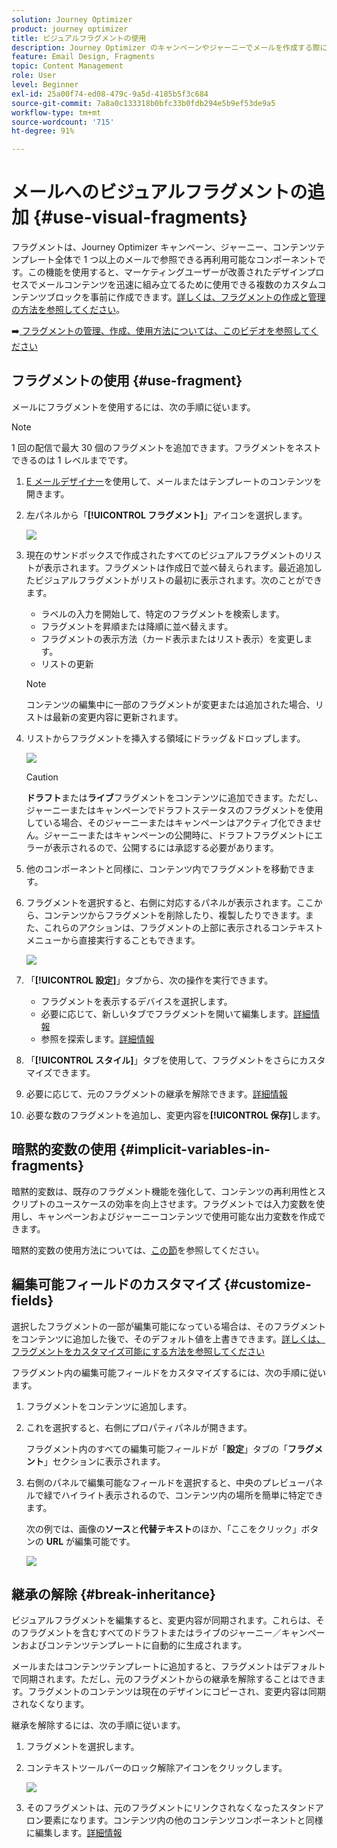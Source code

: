 ```yaml
---
solution: Journey Optimizer
product: journey optimizer
title: ビジュアルフラグメントの使用
description: Journey Optimizer のキャンペーンやジャーニーでメールを作成する際に、ビジュアルフラグメントを使用する方法を説明します
feature: Email Design, Fragments
topic: Content Management
role: User
level: Beginner
exl-id: 25a00f74-ed08-479c-9a5d-4185b5f3c684
source-git-commit: 7a8a0c133318b0bfc33b0fdb294e5b9ef53de9a5
workflow-type: tm+mt
source-wordcount: '715'
ht-degree: 91%

---
```


# メールへのビジュアルフラグメントの追加 {#use-visual-fragments}

フラグメントは、Journey Optimizer キャンペーン、ジャーニー、コンテンツテンプレート全体で 1 つ以上のメールで参照できる再利用可能なコンポーネントです。この機能を使用すると、マーケティングユーザーが改善されたデザインプロセスでメールコンテンツを迅速に組み立てるために使用できる複数のカスタムコンテンツブロックを事前に作成できます。[詳しくは、フラグメントの作成と管理の方法を参照してください](../content-management/fragments.md)。

➡️[ フラグメントの管理、作成、使用方法については、このビデオを参照してください ](../content-management/fragments.md#video-fragments)

## フラグメントの使用 {#use-fragment}

メールにフラグメントを使用するには、次の手順に従います。

>[!NOTE]
>
>1 回の配信で最大 30 個のフラグメントを追加できます。フラグメントをネストできるのは 1 レベルまでです。


1. [E メールデザイナー](get-started-email-design.md)を使用して、メールまたはテンプレートのコンテンツを開きます。

1. 左パネルから「**[!UICONTROL フラグメント]**」アイコンを選択します。

   ![](assets/fragments-in-designer.png)

1. 現在のサンドボックスで作成されたすべてのビジュアルフラグメントのリストが表示されます。フラグメントは作成日で並べ替えられます。最近追加したビジュアルフラグメントがリストの最初に表示されます。次のことができます。

   * ラベルの入力を開始して、特定のフラグメントを検索します。
   * フラグメントを昇順または降順に並べ替えます。
   * フラグメントの表示方法（カード表示またはリスト表示）を変更します。
   * リストの更新

   >[!NOTE]
   >
   >コンテンツの編集中に一部のフラグメントが変更または追加された場合、リストは最新の変更内容に更新されます。

1. リストからフラグメントを挿入する領域にドラッグ＆ドロップします。

   ![](assets/fragment-insert.png)

   >[!CAUTION]
   >
   >**ドラフト**&#x200B;または&#x200B;**ライブ**&#x200B;フラグメントをコンテンツに追加できます。ただし、ジャーニーまたはキャンペーンでドラフトステータスのフラグメントを使用している場合、そのジャーニーまたはキャンペーンはアクティブ化できません。ジャーニーまたはキャンペーンの公開時に、ドラフトフラグメントにエラーが表示されるので、公開するには承認する必要があります。

1. 他のコンポーネントと同様に、コンテンツ内でフラグメントを移動できます。

1. フラグメントを選択すると、右側に対応するパネルが表示されます。ここから、コンテンツからフラグメントを削除したり、複製したりできます。また、これらのアクションは、フラグメントの上部に表示されるコンテキストメニューから直接実行することもできます。

   ![](assets/fragment-right-pane.png)

1. 「**[!UICONTROL 設定]**」タブから、次の操作を実行できます。

   * フラグメントを表示するデバイスを選択します。
   * 必要に応じて、新しいタブでフラグメントを開いて編集します。[詳細情報](../content-management/fragments.md#edit-fragments)
   * 参照を探索します。[詳細情報](../content-management/fragments.md#explore-references)

1. 「**[!UICONTROL スタイル]**」タブを使用して、フラグメントをさらにカスタマイズできます。

1. 必要に応じて、元のフラグメントの継承を解除できます。[詳細情報](#break-inheritance)

1. 必要な数のフラグメントを追加し、変更内容を&#x200B;**[!UICONTROL 保存]**&#x200B;します。

## 暗黙的変数の使用 {#implicit-variables-in-fragments}

暗黙的変数は、既存のフラグメント機能を強化して、コンテンツの再利用性とスクリプトのユースケースの効率を向上させます。フラグメントでは入力変数を使用し、キャンペーンおよびジャーニーコンテンツで使用可能な出力変数を作成できます。

暗黙的変数の使用方法については、[この節](../personalization/use-expression-fragments.md#implicit-variables)を参照してください。

## 編集可能フィールドのカスタマイズ {#customize-fields}

選択したフラグメントの一部が編集可能になっている場合は、そのフラグメントをコンテンツに追加した後で、そのデフォルト値を上書きできます。[詳しくは、フラグメントをカスタマイズ可能にする方法を参照してください](../content-management/customizable-fragments.md)

フラグメント内の編集可能フィールドをカスタマイズするには、次の手順に従います。

1. フラグメントをコンテンツに追加します。

1. これを選択すると、右側にプロパティパネルが開きます。

   フラグメント内のすべての編集可能フィールドが「**設定**」タブの「**フラグメント**」セクションに表示されます。

1. 右側のパネルで編集可能なフィールドを選択すると、中央のプレビューパネルで緑でハイライト表示されるので、コンテンツ内の場所を簡単に特定できます。

   次の例では、画像の&#x200B;**ソース**&#x200B;と&#x200B;**代替テキスト**&#x200B;のほか、「ここをクリック」ボタンの **URL** が編集可能です。

   ![](assets/fragment-editable.png)

## 継承の解除 {#break-inheritance}

ビジュアルフラグメントを編集すると、変更内容が同期されます。これらは、そのフラグメントを含むすべてのドラフトまたはライブのジャーニー／キャンペーンおよびコンテンツテンプレートに自動的に生成されます。

メールまたはコンテンツテンプレートに追加すると、フラグメントはデフォルトで同期されます。ただし、元のフラグメントからの継承を解除することはできます。フラグメントのコンテンツは現在のデザインにコピーされ、変更内容は同期されなくなります。

継承を解除するには、次の手順に従います。

1. フラグメントを選択します。

1. コンテキストツールバーのロック解除アイコンをクリックします。

   ![](assets/fragment-break-inheritance.png)

1. そのフラグメントは、元のフラグメントにリンクされなくなったスタンドアロン要素になります。コンテンツ内の他のコンテンツコンポーネントと同様に編集します。[詳細情報](content-components.md)
